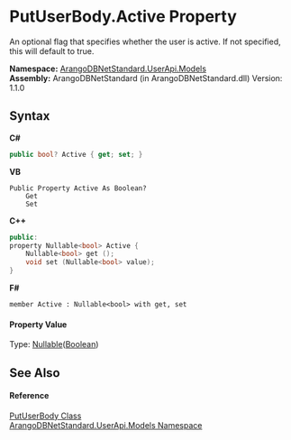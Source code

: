 # PutUserBody.Active Property 
 

An optional flag that specifies whether the user is active. If not specified, this will default to true.

**Namespace:**&nbsp;<a href="3f782427-687a-00ed-a402-dbe7f114707d">ArangoDBNetStandard.UserApi.Models</a><br />**Assembly:**&nbsp;ArangoDBNetStandard (in ArangoDBNetStandard.dll) Version: 1.1.0

## Syntax

**C#**<br />
``` C#
public bool? Active { get; set; }
```

**VB**<br />
``` VB
Public Property Active As Boolean?
	Get
	Set
```

**C++**<br />
``` C++
public:
property Nullable<bool> Active {
	Nullable<bool> get ();
	void set (Nullable<bool> value);
}
```

**F#**<br />
``` F#
member Active : Nullable<bool> with get, set

```


#### Property Value
Type: <a href="https://docs.microsoft.com/dotnet/api/system.nullable-1" target="_blank" rel="noopener noreferrer">Nullable</a>(<a href="https://docs.microsoft.com/dotnet/api/system.boolean" target="_blank" rel="noopener noreferrer">Boolean</a>)

## See Also


#### Reference
<a href="38c6c704-9768-37be-5287-7de879274af5">PutUserBody Class</a><br /><a href="3f782427-687a-00ed-a402-dbe7f114707d">ArangoDBNetStandard.UserApi.Models Namespace</a><br />